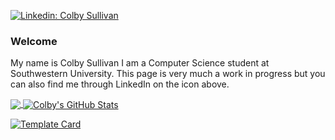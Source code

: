 [![Linkedin: Colby Sullivan](https://img.shields.io/badge/-ColbySullivan-blue?style=flat-square&logo=Linkedin&logoColor=white&link=https://www.linkedin.com/in/colbywsullivan)](https://www.linkedin.com/in/colby-sullivan-448686257)

### Welcome
My name is Colby Sullivan I am a Computer Science student at Southwestern University. This page is very much a work in progress but you can also find me through LinkedIn on the icon above.

<a href="https://github.com/colbySullivan/colbySullivan">
  <img align="center" src="https://github-readme-stats-copy.vercel.app/api/top-langs/?username=colbySullivan&theme=shadow_green&show_icons=true&count_private=true&size_weight=0.5&count_weight=0.5&title_color=ffffff&text_color=c9cacc&icon_color=2bbc8a&bg_color=1d1f21&langs_count=6&layout=donut&exclude_repo=Java-RPS,dataconversion-private,github-readme-stats" />
</a>

<a href="https://github.com/colbySullivan/colbySullivan">
  <img align="center" src="https://github-readme-stats-copy.vercel.app/api?username=colbySullivan&show_icons=true&line_height=34&include_all_commits&count_private=true&title_color=ffffff&text_color=c9cacc&theme=shadow_green&icon_color=2bbc8a&bg_color=1d1f21" alt="Colby's GitHub Stats" />
</a>

[![Template Card](https://github-readme-stats.vercel.app/api/pin/?username=colbySullivan&repo=SFML-Template&theme=dark)](https://github.com/colbySullivan/resume)
